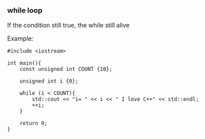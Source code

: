 ### while loop

If the condition still true, the while still alive

Example:

	#include <iostream>

	int main(){
		const unsigned int COUNT {10};
		
		unsigned int i {0};

		while (i < COUNT){
			std::cout << "i= " << i << " I love C++" << std::endl;
			++i;
		}

		return 0;
	}